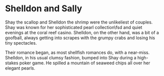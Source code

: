 # Shelldon and Sally

Shay the scallop and Shelldon the shrimp were the unlikeliest of couples. Shay was known for her sophisticated pearl collection\fsd and quiet evenings at the coral reef casino. Shelldon, on the other hand, was a bit of a goofball, always getting into scrapes with the grumpy crabs and losing his tiny spectacles. 

Their romance began, as most shellfish romances do, with a near-miss. Shelldon, in his usual clumsy fashion, bumped into Shay during a high-stakes poker game. He spilled a mountain of seaweed chips all over her elegant pearls.
